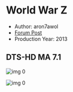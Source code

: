 # World War Z

* Author: aron7awol
* [Forum Post](https://www.avsforum.com/threads/bass-eq-for-filtered-movies.2995212/post-57825014)
* Production Year: 2013

## DTS-HD MA 7.1

![img 0](https://i.imgur.com/Jiog50b.jpg)

![img 0](https://i.imgur.com/BY4tKot.png)

